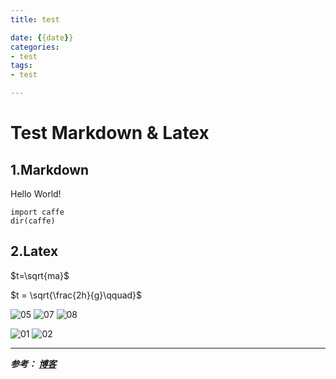 ```yaml
---
title: test

date: {{date}}
categories:
- test
tags:
- test

---
```



# Test Markdown & Latex #
## 1.Markdown ##
Hello World!

    import caffe
    dir(caffe)

## 2.Latex ##

$t=\sqrt{ma}$

$t = \sqrt{\frac{2h}{g}\qquad}$

![05](https://i.loli.net/2019/09/14/GaN21wZiCPsLurc.png)
![07](https://i.loli.net/2019/09/14/cGwEYWQJM2nOpAm.png)
![08](https://i.loli.net/2019/09/14/Xxp7n5iGtYf6jqA.png)

![01](https://i.loli.net/2019/09/15/dZeqDKmj5vITb13.png)
![02](https://i.loli.net/2019/09/15/Niw9ZxWJjPrzkDp.png)


---
***参考：
[博客](https://blog.51cto.com/yucanghai/1715170)***
